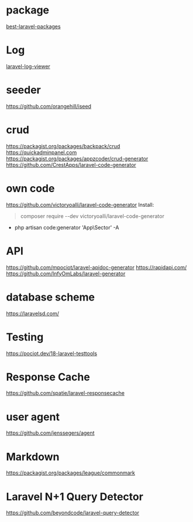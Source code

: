 # package
[best-laravel-packages](https://www.cloudways.com/blog/best-laravel-packages/)

# Log
[laravel-log-viewer](https://github.com/rap2hpoutre/laravel-log-viewer)

# seeder
https://github.com/orangehill/iseed

# crud
https://packagist.org/packages/backpack/crud
https://quickadminpanel.com
https://packagist.org/packages/appzcoder/crud-generator
https://github.com/CrestApps/laravel-code-generator

# own code
https://github.com/victoryoalli/laravel-code-generator
Install:
> composer require --dev victoryoalli/laravel-code-generator
- php artisan code:generator 'App\Sector' -A

# API
https://github.com/mpociot/laravel-apidoc-generator
https://rapidapi.com/
https://github.com/InfyOmLabs/laravel-generator

# database scheme
https://laravelsd.com/

# Testing
https://pociot.dev/18-laravel-testtools

# Response Cache
https://github.com/spatie/laravel-responsecache

# user agent
https://github.com/jenssegers/agent

# Markdown
https://packagist.org/packages/league/commonmark

# Laravel N+1 Query Detector
https://github.com/beyondcode/laravel-query-detector
